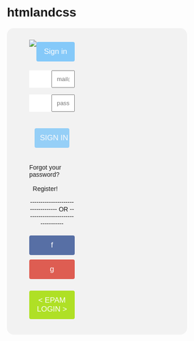 # htmlandcss
<!DOCTYPE html>
<html lang="en" dir="ltr">
<head>
	<title>Login</title>
	<meta charset="utf-8">
	<meta name="viewport" content="width=device-width, initial-scale=1">
	<link rel="stylesheet" href="https://cdnjs.cloudflare.com/ajax/libs/font-awesome/4.7.0/css/font-awesome.min.css">
	<style>
		body {font-family:Arial, Helvetica, sans-serif;}
		* {box-sizing: border-box;}
		.container{
			position: relative;
			border-radius: 15px;
			background-color: #f2f2f2;
			padding: 20px 0 30px 0;
		}
		.input-container {
			display: -ms-flexbox;
			display: flex;
			width: 100%;
			margin-bottom: 15px;
			border-radius: 8px
		}
		.center {
			margin: auto;
			width: 50%;
			border: 3px solid green;
			padding: 10px;
			}
		.rcorners4 {
			border-radius: 15px;
			background: #73AD21;
			padding: 20px; 
			width: 200px;
			height: 150px; 
		} 
		.btn {
			width: 100%;
			padding: 12px;
			border: none;
			border-radius: 4px;
			margin: 5px 0;
			opacity: 0.85;
			display: inline-block;
			font-size: 17px;
			line-height: 20px;
			text-decoration: none;
			outline: none;
			box-shadow: 0 
		}
		.icon {
			padding: 10px;
			background: white;
			color: black;
			min-width: 50px;
			text-align: center;
		}
		.input-field {
			width: 100%;
			padding: 10px;
			border-radius: 8px
			outline: none;
		}
		.input-field:focus {
			border: 2px solid dodgerblue;
		}
		.btn:hover {
			opacity: 1;
		}
		.fb {
			background-color: #3d5998;
			color: white;
		}
		.google {
			background-color: #DB4437;
			color: white;
		}
		.epam{
			background-color: #A4DE02;
			color: white;
		}
		input[type=submit] {
			background-color: #73C2FB;
			color: white;
			cursor: pointer;
		}
		input[type=submit]:hover {
			background-color: #45a049;
		}
		.col {
			float: left;
			width: 50%;
			margin: auto;
			padding: 0 50px;
			margin-top: 6px;
		}
		.row:after {
			content: "";
			display: table;
			clear: both;
		}
		.vl {
			position: absolute;
			left: 50%;
			transform: translate(-50%);
			border: 2px solid #ddd;
			height: 175px;
		}
		.vl-innertext {
			position: absolute;
			top: 50%;
			transform: translate(-50%, -50%);
			background-color: #f1f1f1;
			border: 1px solid #ccc;
			border-radius: 50%;
			padding: 8px 10px;
		}
		.hide-md-lg {
			display: none;
		}
		.bottom-container {
			text-align: center;
			background-color: #666;
			border-radius: 0px 0px 4px 4px;
		}
		@media screen and (max-width: 650px) {
			.col {
				width: 100%;
				margin-top: 0;
			}
			.vl {
				display: none;
			}
			.hide-md-lg {
				display: block;
				text-align: center;
			}
		}
	</style>
</head>
<body>
	<div class="container" >
		<form action="/action_page.php" style=" max-width:1000px; margin:auto" border="center">
			<div class="row" >
				<div class="col" >
					<div class="input-container" >
						<img src="https://img.icons8.com/ios-glyphs/50/000000/graduation-cap--v1.png"/>
						<input class="btn" type="submit" value="Sign in"></div>
					<div class="input-container"><i class="fa fa-envelope icon"></i>
						<input class="input-field" type="text" placeholder="mail@example.com" name="email">
					</div>
				    <div class="input-container"><i class="fa fa-key icon"></i>
				  	<input class="input-field" type="password" placeholder="password" name="psw"></div>
					<div class="btn">
						<input class="btn" type="submit" value="SIGN IN">
					</div>
					<div class="">
						<p>Forgot your password?&nbsp;&nbsp;&nbsp;&nbsp;&nbsp;&nbsp;&nbsp;&nbsp;&nbsp;&nbsp;&nbsp;&nbsp;&nbsp;&nbsp;&nbsp;&nbsp;&nbsp;&nbsp;&nbsp;&nbsp;&nbsp;&nbsp;&nbsp;&nbsp;&nbsp;&nbsp;&nbsp;&nbsp;&nbsp;&nbsp;&nbsp;&nbsp;&nbsp;&nbsp;&nbsp; Register!</p>
						<center>
							<p>----------------------------------    OR   ----------------------------------</p>
						</center>
					</div>
					<a href="/" class="fb btn">
						<center>f</center>
					</a>
					<a href="/" class="google btn">
						<center>g</center>
					</a>&nbsp;
					<a href="/" class="epam btn">
						<center>< EPAM LOGIN ></center>
					</a>
				</div>
			</div>
		</form>
	</div>
</body>
</html>
